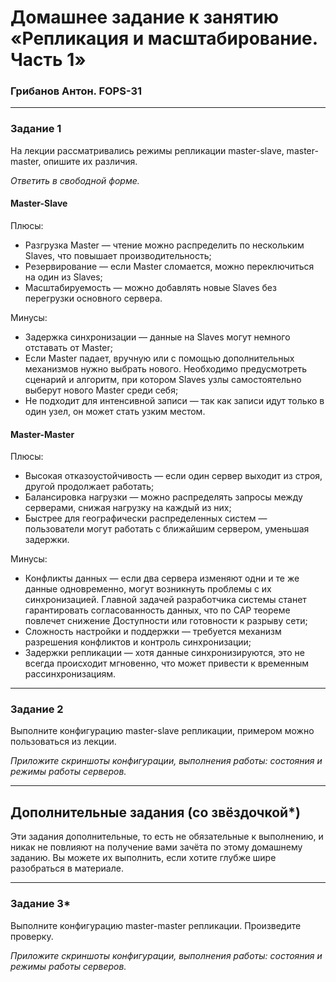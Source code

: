 # Домашнее задание к занятию «Репликация и масштабирование. Часть 1»
### Грибанов Антон. FOPS-31

---

### Задание 1

На лекции рассматривались режимы репликации master-slave, master-master, опишите их различия.

*Ответить в свободной форме.*

   #### Master-Slave
Плюсы:
* Разгрузка Master — чтение можно распределить по нескольким Slaves, что повышает производительность;
* Резервирование — если Master сломается, можно переключиться на один из Slaves;
* Масштабируемость — можно добавлять новые Slaves без перегрузки основного сервера.

Минусы:
* Задержка синхронизации — данные на Slaves могут немного отставать от Master;
* Если Master падает, вручную или с помощью дополнительных механизмов нужно выбрать нового. Необходимо предусмотреть сценарий и алгоритм, при котором Slaves узлы самостоятельно выберут нового Master среди себя;
* Не подходит для интенсивной записи — так как записи идут только в один узел, он может стать узким местом.

#### Master-Master
Плюсы:
* Высокая отказоустойчивость — если один сервер выходит из строя, другой продолжает работать;
* Балансировка нагрузки — можно распределять запросы между серверами, снижая нагрузку на каждый из них;
* Быстрее для географически распределенных систем — пользователи могут работать с ближайшим сервером, уменьшая задержки.

Минусы:
* Конфликты данных — если два сервера изменяют одни и те же данные одновременно, могут возникнуть проблемы с их синхронизацией. Главной задачей разработчика системы станет гарантировать согласованность данных, что по CAP теореме повлечет снижение Доступности или готовности к разрыву сети;
* Сложность настройки и поддержки — требуется механизм разрешения конфликтов и контроль синхронизации;
* Задержки репликации — хотя данные синхронизируются, это не всегда происходит мгновенно, что может привести к временным рассинхронизациям.


---

### Задание 2

Выполните конфигурацию master-slave репликации, примером можно пользоваться из лекции.

*Приложите скриншоты конфигурации, выполнения работы: состояния и режимы работы серверов.*

---

## Дополнительные задания (со звёздочкой*)
Эти задания дополнительные, то есть не обязательные к выполнению, и никак не повлияют на получение вами зачёта по этому домашнему заданию. Вы можете их выполнить, если хотите глубже шире разобраться в материале.

---

### Задание 3* 

Выполните конфигурацию master-master репликации. Произведите проверку.

*Приложите скриншоты конфигурации, выполнения работы: состояния и режимы работы серверов.*
